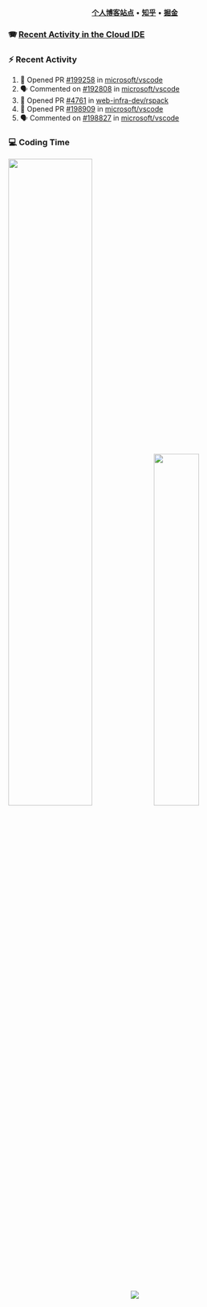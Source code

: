 <p align="center">
    <b><a href="https://yiliang.site">个人博客站点</a></b>
    •
    <b><a href="https://www.zhihu.com/people/Mrz2J">知乎</a></b>
    •
    <b><a href="https://juejin.im/user/2629687542813016">掘金</a></b>
</p>

### :accordion: [Recent Activity in the Cloud IDE](https://github.com/cloud-webide/.github)

### :zap: Recent Activity

<!--START_SECTION:activity-->

1. 💪 Opened PR [#199258](https://github.com/microsoft/vscode/pull/199258) in [microsoft/vscode](https://github.com/microsoft/vscode)
2. 🗣 Commented on [#192808](https://github.com/microsoft/vscode/issues/192808#issuecomment-1825367636) in [microsoft/vscode](https://github.com/microsoft/vscode)
3. 💪 Opened PR [#4761](https://github.com/web-infra-dev/rspack/pull/4761) in [web-infra-dev/rspack](https://github.com/web-infra-dev/rspack)
4. 💪 Opened PR [#198909](https://github.com/microsoft/vscode/pull/198909) in [microsoft/vscode](https://github.com/microsoft/vscode)
5. 🗣 Commented on [#198827](https://github.com/microsoft/vscode/issues/198827#issuecomment-1822034529) in [microsoft/vscode](https://github.com/microsoft/vscode)

<!--END_SECTION:activity-->

### 💻 Coding Time

<img align="" width="57.5%" src="https://github-readme-stats.vercel.app/api?username=yiliang114&hide_title=true&hide_border=true&show_icons=true&include_all_commits=true&line_height=21&theme=vue-dark&border_radius=0" /><img align="" width="42.4%" src="https://github-readme-stats.vercel.app/api/top-langs/?username=yiliang114&hide_title=true&hide_border=true&layout=compact&theme=vue-dark&border_radius=0" />

<div align="center">
    <img src="https://github-readme-streak-stats.herokuapp.com/?user=yiliang114" />
</div>
